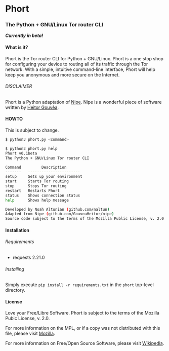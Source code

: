 # Phort
### The Python + GNU/Linux Tor router CLI

_**Currently in beta!**_

#### What is it?
Phort is the Tor router CLI for Python + GNU/Linux. Phort is a one stop shop for configuring your device to routing all of its traffic through the Tor network. With a simple, intuitive command-line interface, Phort will help keep you anonymous and more secure on the Internet.

###### DISCLAIMER
Phort is a Python adaptation of [Nipe](https://github.com/GouveaHeitor/nipe). Nipe is a wonderful piece of software written by [Heitor Gouvêa](https://github.com/GouveaHeitor).

#### HOWTO
This is subject to change.
```bash
$ python3 phort.py <command>

$ python3 phort.py help
Phort v0.1beta
The Python + GNU/Linux Tor router CLI

Command         Description
-------   -----------------------
setup     Sets up your environment
start     Starts Tor routing
stop      Stops Tor routing
restart   Restarts Phort
status    Shows connection status
help      Shows help message

Developed by Noah Altunian (github.com/naltun)
Adapted from Nipe (github.com/GouveaHeitor/nipe)
Source code subject to the terms of the Mozilla Public License, v. 2.0
```

#### Installation
###### Requirements
* requests 2.21.0

###### Installing
Simply execute `pip install -r requirements.txt` in the `phort` top-level directory.

#### License
Love your Free/Libre Software. Phort is subject to the terms of the Mozilla Pubic License, v. 2.0.

For more information on the MPL, or if a copy was not distributed with this file, please visit [Mozilla](http://mozilla.org/MPL/2.0/).

For more information on Free/Open Source Software, please visit [Wikipedia](https://en.wikipedia.org/wiki/Free_software_movement).
